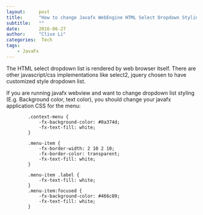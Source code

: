 ```yaml
---
layout:     post
title:      "How to change Javafx WebEngine HTML Select Dropdown Styling"
subtitle:   ""
date:       2016-06-27
author:     "Clive Li"
categories:  Tech
tags:
    - JavaFx
---
```


The HTML select dropdown list is rendered by web browser itself. There are other javascript/css implementations like select2, jquery chosen to have customized style dropdown list.

If you are running javafx webview and want to change dropdown list styling (E.g. Background color, text color), you should change your javafx application CSS for the menu:
```
		.context-menu {
			-fx-background-color: #0a374d;
			-fx-text-fill: white;
		}

		.menu-item {
			-fx-border-width: 2 10 2 10;
			-fx-border-color: transparent;
			-fx-text-fill: white;
		}

		.menu-item .label {
			-fx-text-fill: white;
		}
		.menu-item:focused {
			-fx-background-color: #466c89;
			-fx-text-fill: white;
		}
		
```
